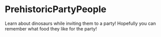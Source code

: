 # PrehistoricPartyPeople
Learn about dinosaurs while inviting them to a party! Hopefully you can remember what food they like for the party!
